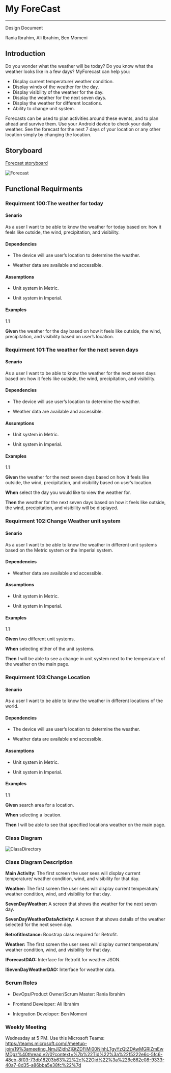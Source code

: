 # My ForeCast  

---  

Design Document  

Rania Ibrahim, Ali Ibrahim, Ben Momeni  

## Introduction  

Do you wonder what the weather will be today? Do you know what the weather looks like in a few days? MyForecast can help you:
- Display current temperature/ weather condition.
- Display winds of the weather for the day.
- Display visibility of the weather for the day.
-	Display the weather for the next seven days.
-	Display the weather for different locations.
-	Ability to change unit system.  

Forecasts can be used to plan activities around these events, and to plan ahead and survive them. Use your Android device to check your daily weather. See the forecast for the next 7 days of your location or any other location simply by changing the location.  

## Storyboard  

[Forecast storyboard](https://1drv.ms/p/s!Anzr06X31ysqhjy1Eov89PM9rUyf?e=9kuLYc)  

![Forecast](https://user-images.githubusercontent.com/56984616/118527242-18005700-b70f-11eb-9fbf-e73b5e77fc29.png)  

## Functional Requirments  

### Requirment 100:The weather for today  

#### Senario  

As a user I want to be able to know the weather for today based on: how it feels like outside, the wind, precipitation, and visibility.  

#### Dependencies  

- The device will use user’s location to determine the weather.  

- Weather data are available and accessible.  

#### Assumptions 

- Unit system in Metric.  

- Unit system in Imperial.  

#### Examples  

1.1  

**Given** the weather for the day based on how it feels like outside, the wind, precipitation, and visibility based on user’s location.  

### Requirment 101:The weather for the next seven days  

#### Senario  

As a user I want to be able to know the weather for the next seven days based on: how it feels like outside, the wind, precipitation, and visibility.  

#### Dependencies  

- The device will use user’s location to determine the weather.  

- Weather data are available and accessible.  

#### Assumptions 

- Unit system in Metric.  

- Unit system in Imperial.  

#### Examples  

1.1  

**Given** the weather for the next seven days based on how it feels like outside, the wind, precipitation, and visibility based on user’s location.  

**When** select the day you would like to view the weather for.  

**Then** the weather for the next seven days based on how it feels like outside, the wind, precipitation, and visibility will be displayed.  

### Requirment 102:Change Weather unit system   

#### Senario  

As a user I want to be able to know the weather in different unit systems based on the Metric system or the Imperial system.  

#### Dependencies  

- Weather data are available and accessible.  

#### Assumptions 

- Unit system in Metric.  

- Unit system in Imperial.  

#### Examples  

1.1  

**Given** two different unit systems.

**When** selecting either of the unit systems.  

**Then** I will be able to see a change in unit system next to the temperature of the weather on the main page.  

### Requirment 103:Change Location  

#### Senario  

As a user I want to be able to know the weather in different locations of the world.  

#### Dependencies  

- The device will use user’s location to determine the weather.  

- Weather data are available and accessible.  

#### Assumptions 

- Unit system in Metric.  

- Unit system in Imperial.  

#### Examples  

1.1  

**Given** search area for a location.

**When** selecting a location.  

**Then** I will be able to see that specified locations weather on the main page.  

### Class Diagram  

![ClassDirectory](https://user-images.githubusercontent.com/56984616/118529235-4bdc7c00-b711-11eb-8af9-f43ecb35433a.png)  

### Class Diagram Description  

**Main Activity:** The first screen the user sees will display current temperature/ weather condition, wind, and visibility for that day.  

**Weather:** The first screen the user sees will display current temperature/ weather condition, wind, and visibility for that day.  

**SevenDayWeather:** A screen that shows the weather for the next seven day.  

**SevenDayWeatherDataActivity:** A screen that shows details of the weather selected for the next seven day.  

**RetrofitInstance:** Boostrap class required for Retrofit.  

**Weather:** The first screen the user sees will display current temperature/ weather condition, wind, and visibility for that day.  

**IForecastDAO:** Interface for Retrofit for weather JSON.  

**ISevenDayWeatherDAO:** Interface for weather data.  

### Scrum Roles  

- DevOps/Product Owner/Scrum Master: Rania Ibrahim  

-	Frontend Developer: Ali Ibrahim  

-	Integration Developer: Ben Momeni  

### Weekly Meeting  

Wednesday at 5 PM. Use this Microsoft Teams:  
https://teams.microsoft.com/l/meetup-join/19%3ameeting_NmJlZjdhZjQtZDFiMi00NjhhLTgyYzQtZDAwMGRlZmEwMDgz%40thread.v2/0?context=%7b%22Tid%22%3a%22f5222e6c-5fc6-48eb-8f03-73db18203b63%22%2c%22Oid%22%3a%226e862e08-9333-40a7-8d35-a86bba5e38fc%22%7d  







